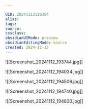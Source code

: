 ```yaml
---

UID: 20241113110354 
alias: 
tags: 
source: 
cssclass: 
obsidianUIMode: preview
obsidianEditingMode: source
created: 2024-11-13
---
```


![[Screenshot_20241112_193744.jpg]]


![[Screenshot_20241112_194034.jpg]]

![[Screenshot_20241112_194506.jpg]]

![[Screenshot_20241112_194740.jpg]]

![[Screenshot_20241112_194830.jpg]]




